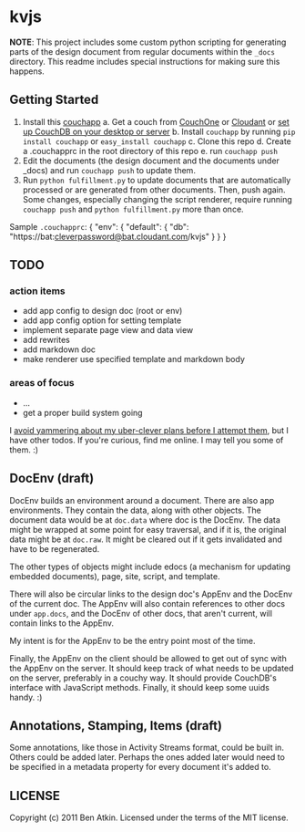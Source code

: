kvjs
====

**NOTE**: This project includes some custom python scripting for generating parts of the design document from regular documents within the `_docs` directory. This readme includes special instructions for making sure this happens.

Getting Started
---------------

1.  Install this [couchapp](http://couchapp.org/)
    a.  Get a couch from [CouchOne](http://couchone.com/) or [Cloudant](http://cloudant.com/) or [set up CouchDB on your desktop or server](http://couchone.com/get)
    b.  Install `couchapp` by running `pip install couchapp` or `easy_install couchapp`
    c.  Clone this repo
    d.  Create a .couchapprc in the root directory of this repo
    e.  run `couchapp push`
2.  Edit the documents (the design document and the documents under \_docs) and run `couchapp push` to update them.
3.  Run `python fulfillment.py` to update documents that are automatically processed or are generated from other documents. Then, push again. Some changes, especially changing the script renderer, require running `couchapp push` and `python fulfillment.py` more than once.

Sample `.couchapprc`:
    {
      "env": {
        "default": {
          "db": "https://bat:cleverpassword@bat.cloudant.com/kvjs"
        }
      }
    }

TODO
----

### action items

* add app config to design doc (root or env)
* add app config option for setting template
* implement separate page view and data view
* add rewrites
* add markdown doc
* make renderer use specified template and markdown body

### areas of focus

* ...
* get a proper build system going

I [avoid yammering about my uber-clever plans before I attempt them](http://sivers.org/zipit "one of my favorite articles"), but I have other todos. If you're curious, find me online. I may tell you some of them. :)

DocEnv (draft)
--------------

DocEnv builds an environment around a document. There are also app
environments. They contain the data, along with other objects. The
document data would be at `doc.data` where doc is the DocEnv. The 
data might be wrapped at some point for easy traversal, and if it
is, the original data might be at `doc.raw`. It might be cleared
out if it gets invalidated and have to be regenerated.

The other types of objects might include edocs (a mechanism for
updating embedded documents), page, site, script, and template.

There will also be circular links to the design doc's AppEnv and
the DocEnv of the current doc. The AppEnv will also contain
references to other docs under `app.docs`, and the DocEnv of other
docs, that aren't current, will contain links to the AppEnv.

My intent is for the AppEnv to be the entry point most of the time.

Finally, the AppEnv on the client should be allowed to get out of
sync with the AppEnv on the server. It should keep track of what
needs to be updated on the server, preferably in a couchy way. It
should provide CouchDB's interface with JavaScript methods. Finally,
it should keep some uuids handy. :)

Annotations, Stamping, Items (draft)
------------------------------------

Some annotations, like those in Activity Streams format, could be built in. Others could be added later. Perhaps the ones added later would need to be specified in a metadata property for every document it's added to.

LICENSE
-------

Copyright (c) 2011 Ben Atkin. Licensed under the terms of the MIT license.
